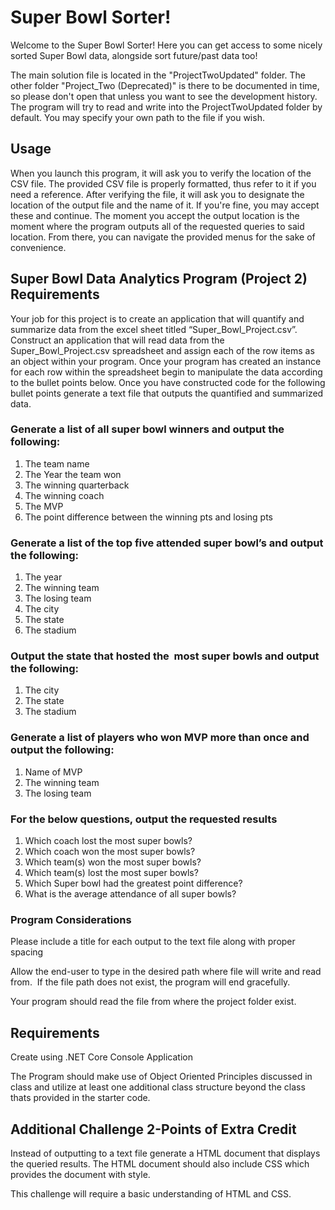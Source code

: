 # Super Bowl Sorter!

Welcome to the Super Bowl Sorter! Here you can get access to some nicely sorted Super Bowl data, alongside sort future/past data too!

The main solution file is located in the "ProjectTwoUpdated" folder. The other folder "Project_Two (Deprecated)" is there to be documented in time, so please don't open that unless you want to see the development history.
The program will try to read and write into the ProjectTwoUpdated folder by default. You may specify your own path to the file if you wish.

## Usage
When you launch this program, it will ask you to verify the location of the CSV file. The provided CSV file is properly formatted, thus refer to it if you need a reference.
After verifying the file, it will ask you to designate the location of the output file and the name of it. If you're fine, you may accept these and continue.
The moment you accept the output location is the moment where the program outputs all of the requested queries to said location. From there, you can navigate the provided menus for the sake of convenience.


## Super Bowl Data Analytics Program (Project 2) Requirements

Your job for this project is to create an application that will quantify and summarize data from the excel sheet titled “Super_Bowl_Project.csv”.  Construct an application that will read data from the Super_Bowl_Project.csv spreadsheet and assign each of the row items as an object within your program.  Once your program has created an instance for each row within the spreadsheet begin to manipulate the data according to the bullet points below.  Once you have constructed code for the following bullet points generate a text file that outputs the quantified and summarized data.

### Generate a list of all super bowl winners and output the following:

1. The team name
2. The Year the team won
3. The winning quarterback
4. The winning coach
5. The MVP
6. The point difference between the winning pts and losing pts


### Generate a list of the top five attended super bowl’s and output the following:

1. The year
2. The winning team
3. The losing team
4. The city
5. The state
6. The stadium

### Output the state that hosted the  most super bowls and output the following:

1. The city
2. The state
3. The stadium

### Generate a list of players who won MVP more than once and output the following:

1. Name of MVP
2. The winning team
3. The losing team

### For the below questions, output the requested results

1. Which coach lost the most super bowls?
2. Which coach won the most super bowls?
3. Which team(s) won the most super bowls?
4. Which team(s) lost the most super bowls?
5. Which Super bowl had the greatest point difference?
6. What is the average attendance of all super bowls?

### Program Considerations

Please include a title for each output to the text file along with proper spacing

Allow the end-user to type in the desired path where file will write and read from.  If the file path does not exist, the program will end gracefully.

Your program should read the file from where the project folder exist.

## Requirements

Create using .NET Core Console Application

The Program should make use of Object Oriented Principles discussed in class and utilize at least one additional class structure beyond the class thats provided in the starter code.



## Additional Challenge 2-Points of Extra Credit
Instead of outputting to a text file generate a HTML document that displays the queried results.  The HTML document should also include CSS which provides the document with style.

This challenge will require a basic understanding of HTML and CSS.
